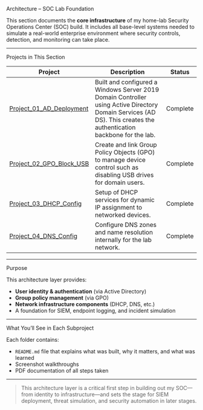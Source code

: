 Architecture – SOC Lab Foundation

This section documents the **core infrastructure** of my home-lab Security Operations Center (SOC) build. It includes all base-level systems needed to simulate a real-world enterprise environment where security controls, detection, and monitoring can take place.

---

Projects in This Section

| Project | Description | Status |
|--------|-------------|--------|
| [Project_01_AD_Deployment](./Project_01_AD_Deployment) | Built and configured a Windows Server 2019 Domain Controller using Active Directory Domain Services (AD DS). This creates the authentication backbone for the lab. | Complete |
| [Project_02_GPO_Block_USB](./Project_02_GPO_Block_USB) | Create and link Group Policy Objects (GPO) to manage device control such as disabling USB drives for domain users. | Complete |
| [Project_03_DHCP_Config](./Project_03_DHCP_Config) | Setup of DHCP services for dynamic IP assignment to networked devices. | Complete |
| [Project_04_DNS_Config](./Project_04_DNS_Config) | Configure DNS zones and name resolution internally for the lab network. | Complete |

---

Purpose

This architecture layer provides:

- **User identity & authentication** (via Active Directory)
- **Group policy management** (via GPO)
- **Network infrastructure components** (DHCP, DNS, etc.)
- A foundation for SIEM, endpoint logging, and incident simulation

---

What You’ll See in Each Subproject

Each folder contains:

- `README.md` file that explains what was built, why it matters, and what was learned
- Screenshot walkthroughs
- PDF documentation of all steps taken

---

> This architecture layer is a critical first step in building out my SOC—from identity to infrastructure—and sets the stage for SIEM deployment, threat simulation, and security automation in later stages.
